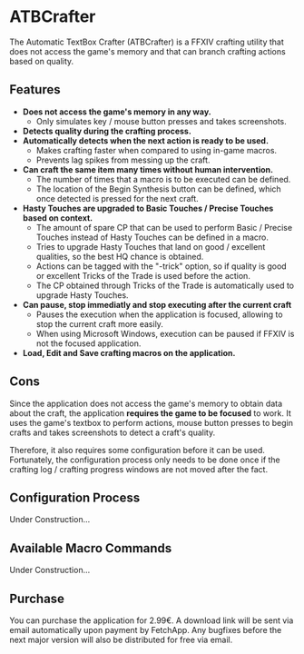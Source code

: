# ATBCrafter
The Automatic TextBox Crafter (ATBCrafter) is a FFXIV crafting utility that does not access the game's memory and that can branch crafting actions based on quality.

## Features
- **Does not access the game's memory in any way.**
  - Only simulates key / mouse button presses and takes screenshots.
- **Detects quality during the crafting process.**
- **Automatically detects when the next action is ready to be used.**
  - Makes crafting faster when compared to using in-game macros.
  - Prevents lag spikes from messing up the craft.
- **Can craft the same item many times without human intervention.**
  - The number of times that a macro is to be executed can be defined.
  - The location of the Begin Synthesis button can be defined, which once detected is pressed for the next craft.
- **Hasty Touches are upgraded to Basic Touches / Precise Touches based on context.**
  - The amount of spare CP that can be used to perform Basic / Precise Touches instead of Hasty Touches can be defined in a macro.
  - Tries to upgrade Hasty Touches that land on good / excellent qualities, so the best HQ chance is obtained.
  - Actions can be tagged with the "-trick" option, so if quality is good or excellent Tricks of the Trade is used before the action.
  - The CP obtained through Tricks of the Trade is automatically used to upgrade Hasty Touches.
- **Can pause, stop immediatly and stop executing after the current craft**
  - Pauses the execution when the application is focused, allowing to stop the current craft more easily.
  - When using Microsoft Windows, execution can be paused if FFXIV is not the focused application.
- **Load, Edit and Save crafting macros on the application.**

## Cons
Since the application does not access the game's memory to obtain data about the craft, the application **requires the game to be focused** to work.
It uses the game's textbox to perform actions, mouse button presses to begin crafts and takes screenshots to detect a craft's quality.

Therefore, it also requires some configuration before it can be used. Fortunately, the configuration process only needs to be done once if the crafting log / crafting progress windows are not moved after the fact.

## Configuration Process
Under Construction...

## Available Macro Commands
Under Construction...

## Purchase
You can purchase the application for 2.99€. A download link will be sent via email automatically upon payment by FetchApp. Any bugfixes before the next major version will also be distributed for free via email.

<a href="http://atbcrafter.fetchapp.com/sell/dc75daf1"><img src="http://www.paypal.com/en_US/i/btn/btn_buynow_LG.gif" alt="" /></a>
